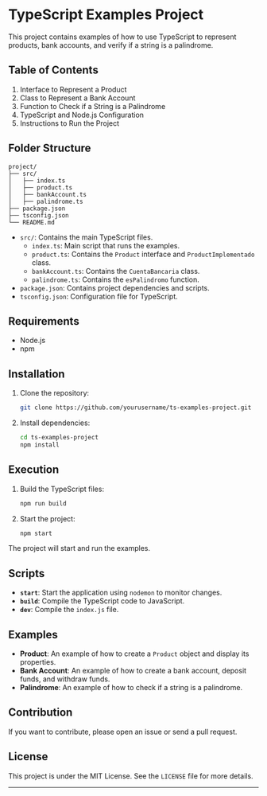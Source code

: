 

# TypeScript Examples Project

This project contains examples of how to use TypeScript to represent products, bank accounts, and verify if a string is a palindrome.


## Table of Contents
1. Interface to Represent a Product
2. Class to Represent a Bank Account
3. Function to Check if a String is a Palindrome
4. TypeScript and Node.js Configuration
5. Instructions to Run the Project


## Folder Structure

```plaintext
project/
├── src/
│   ├── index.ts
│   ├── product.ts
│   ├── bankAccount.ts
│   ├── palindrome.ts
├── package.json
├── tsconfig.json
└── README.md
```

- `src/`: Contains the main TypeScript files.
    - `index.ts`: Main script that runs the examples.
    - `product.ts`: Contains the `Product` interface and `ProductImplementado` class.
    - `bankAccount.ts`: Contains the `CuentaBancaria` class.
    - `palindrome.ts`: Contains the `esPalindromo` function.
- `package.json`: Contains project dependencies and scripts.
- `tsconfig.json`: Configuration file for TypeScript.

## Requirements

- Node.js
- npm

## Installation

1. Clone the repository:

    ```bash
    git clone https://github.com/yourusername/ts-examples-project.git
    ```

2. Install dependencies:

    ```bash
    cd ts-examples-project
    npm install
    ```

## Execution

1. Build the TypeScript files:

    ```bash
    npm run build
    ```

2. Start the project:

    ```bash
    npm start
    ```

The project will start and run the examples.

## Scripts

- **`start`**: Start the application using `nodemon` to monitor changes.
- **`build`**: Compile the TypeScript code to JavaScript.
- **`dev`**: Compile the `index.js` file.

## Examples

- **Product**: An example of how to create a `Product` object and display its properties.
- **Bank Account**: An example of how to create a bank account, deposit funds, and withdraw funds.
- **Palindrome**: An example of how to check if a string is a palindrome.

## Contribution

If you want to contribute, please open an issue or send a pull request.

## License

This project is under the MIT License. See the `LICENSE` file for more details.

---